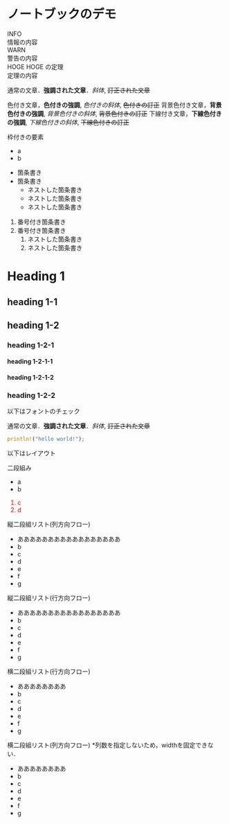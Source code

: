 # ノートブックのデモ

<div class="info">
  <div class="caption">INFO</div>
  情報の内容
</div>

<div class="warn">
  <div class="caption">WARN</div>
  警告の内容
</div>

<div class="theorem">
  <div class="caption">HOGE HOGE の定理</div>
  定理の内容
</div>

通常の文章．**強調された文章**．*斜体*, ~~訂正された文章~~

<span class="blue font-large">
色付き文章，<strong>色付きの強調</strong>, <em>色付きの斜体</em>, <del>色付きの訂正</del>
</span>

<span class="bg-red">
背景色付き文章，<strong>背景色付きの強調</strong>, <em>背景色付きの斜体</em>, <del>背景色付きの訂正</del>
</span>

<span class="under-line text-decoration-red" style="text-decoration-style: dotted;">
下線付き文章，<strong>下線色付きの強調</strong>, <em>下線色付きの斜体</em>, <del>下線色付きの訂正</del>
</span>

<div class="border-yellow" style="border-radius: 10px;">

枠付きの要素

- a
- b

</div>

- 箇条書き
- 箇条書き
  - ネストした箇条書き
  - ネストした箇条書き
  - <span class="font-large">ネストした箇条書き</span>

1. 番号付き箇条書き
1. 番号付き箇条書き
    1. ネストした箇条書き
    1. ネストした箇条書き

# Heading 1

## heading 1-1

## heading 1-2

### heading 1-2-1

#### heading 1-2-1-1

#### heading 1-2-1-2

### heading 1-2-2

以下はフォントのチェック

<div class="font-check">
  
  通常の文章．**強調された文章**．*斜体*, ~~訂正された文章~~

```rust
println!("hello world!");
```

</div>

以下はレイアウト

二段組み
<div class="layout-col-2" style="--left-width: 30%;">
<div>

- a
- b

</div>
<div style="color: red;">

1. c
1. d

</div>
</div>

<div>
縦二段組リスト(列方向フロー)
</div>
<div class="list-col-2-col border" style="--row-number: 4;">

- あああああああああああああああああ
- b
- c
- d
- e
- f
- g

</div>

<div>
縦二段組リスト(行方向フロー)
</div>
<div class="list-col-2-row border">

- あああああああああああああああああ
- b
- c
- d
- e
- f
- g

</div>

<div>
横二段組リスト(行方向フロー)
</div>
<div class="list-row-2-row border" style="--column-number: 4;">

- ああああああああ
- b
- c
- d
- e
- f
- g

</div>

<div>
横二段組リスト(列方向フロー) *列数を指定しないため，widthを固定できない．
</div>
<div class="list-row-2-col border" >

- ああああああああ
- b
- c
- d
- e
- f
- g

</div>
